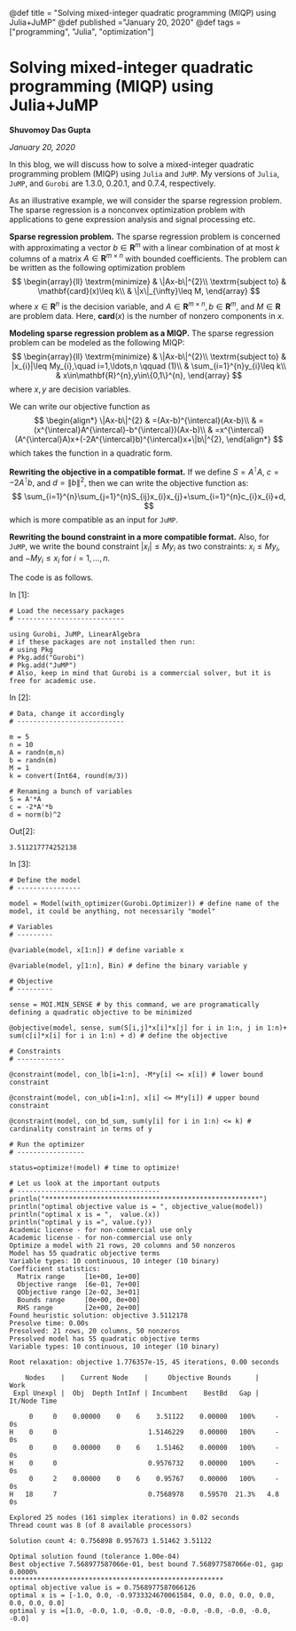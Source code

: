 @def title = "Solving mixed-integer quadratic programming (MIQP) using Julia+JuMP"
@def published ="January 20, 2020"
@def tags =["programming", "Julia", "optimization"]



# Solving mixed-integer quadratic programming (MIQP) using Julia+JuMP

**Shuvomoy Das Gupta**

*January 20, 2020*



In this blog, we will discuss how to solve a mixed-integer quadratic programming problem (MIQP) using `Julia` and `JuMP`. My versions of `Julia`, `JuMP`, and `Gurobi` are 1.3.0, 0.20.1, and 0.7.4, respectively.

As an illustrative example, we will consider the sparse regression problem. The sparse regression is a nonconvex optimization problem with applications to gene expression analysis and signal processing etc.

**Sparse regression problem.** The sparse regression problem is concerned with approximating a vector $b\in\mathbf{R}^{m}$ with a linear combination of at most $k$ columns of a matrix $A\in\mathbf{R}^{m\times n}$ with bounded coefficients. The problem can be written as the following optimization problem  
$$
\begin{array}{ll} \textrm{minimize} & \|Ax-b\|^{2}\\ \textrm{subject to} & \mathbf{card}(x)\leq k\\ & \|x\|_{\infty}\leq M, \end{array} 
$$
where $x\in\mathbf{R}^{n}$ is the decision variable, and $A\in\mathbf{R}^{m\times n},b\in\mathbf{R}^{m},$ and $M\in\mathbf{R}$ are problem data. Here, $\mathbf{card}(x)$ is the number of nonzero components in $x$.

**Modeling sparse regression problem as a MIQP.** The sparse regression problem can be modeled as the following MIQP: 
$$
\begin{array}{ll} \textrm{minimize} & \|Ax-b\|^{2}\\ \textrm{subject to} & |x_{i}|\leq My_{i},\quad i=1,\ldots,n \qquad (1)\\ & \sum_{i=1}^{n}y_{i}\leq k\\ & x\in\mathbf{R}^{n},y\in\{0,1\}^{n}, \end{array}
$$
where $x, y$ are decision variables.

We can write our objective function as 
$$
\begin{align*} \|Ax-b\|^{2} & =(Ax-b)^{\intercal}(Ax-b)\\ & =(x^{\intercal}A^{\intercal}-b^{\intercal})(Ax-b)\\ & =x^{\intercal}(A^{\intercal}A)x+(-2A^{\intercal}b)^{\intercal}x+\|b\|^{2}, 
\end{align*}
$$
which takes the function in a quadratic form.

**Rewriting the objective in a compatible format.** If we define $S=A^{\intercal}A,$ $c=-2A^{\intercal}b,$ and $d=\|b\|^{2},$ then we can write the objective function as: $$ \sum_{i=1}^{n}\sum_{j=1}^{n}S_{ij}x_{i}x_{j}+\sum_{i=1}^{n}c_{i}x_{i}+d, $$ which is more compatible as an input for `JuMP`.

**Rewriting the bound constraint in a more compatible format.** Also, for `JuMP`, we write the bound constraint $|x_{i}|\leq My_{i}$ as two constraints: $x_i \leq M y_i$, and $-M y_i \leq x_i$ for $i=1,\ldots,n$.

The code is as follows.

In [1]:

```
# Load the necessary packages
# ---------------------------

using Gurobi, JuMP, LinearAlgebra
# if these packages are not installed then run:
# using Pkg
# Pkg.add("Gurobi")
# Pkg.add("JuMP")
# Also, keep in mind that Gurobi is a commercial solver, but it is free for academic use.
```

In [2]:

```
# Data, change it accordingly
# ---------------------------

m = 5
n = 10
A = randn(m,n)
b = randn(m)
M = 1
k = convert(Int64, round(m/3))

# Renaming a bunch of variables
S = A'*A
c = -2*A'*b
d = norm(b)^2
```

Out[2]:

```
3.511217774252138
```

In [3]:

```
# Define the model
# ----------------

model = Model(with_optimizer(Gurobi.Optimizer)) # define name of the model, it could be anything, not necessarily "model"

# Variables
# ---------

@variable(model, x[1:n]) # define variable x 

@variable(model, y[1:n], Bin) # define the binary variable y

# Objective
# ---------

sense = MOI.MIN_SENSE # by this command, we are programatically defining a quadratic objective to be minimized 

@objective(model, sense, sum(S[i,j]*x[i]*x[j] for i in 1:n, j in 1:n)+ sum(c[i]*x[i] for i in 1:n) + d) # define the objective

# Constraints
# ------------

@constraint(model, con_lb[i=1:n], -M*y[i] <= x[i]) # lower bound constraint

@constraint(model, con_ub[i=1:n], x[i] <= M*y[i]) # upper bound constraint

@constraint(model, con_bd_sum, sum(y[i] for i in 1:n) <= k) # cardinality constraint in terms of y

# Run the optimizer
# -----------------

status=optimize!(model) # time to optimize!

# Let us look at the important outputs 
# ------------------------------------
println("******************************************************")
println("optimal objective value is = ", objective_value(model))
println("optimal x is = ",  value.(x))
println("optimal y is =", value.(y))
Academic license - for non-commercial use only
Academic license - for non-commercial use only
Optimize a model with 21 rows, 20 columns and 50 nonzeros
Model has 55 quadratic objective terms
Variable types: 10 continuous, 10 integer (10 binary)
Coefficient statistics:
  Matrix range     [1e+00, 1e+00]
  Objective range  [6e-01, 7e+00]
  QObjective range [2e-02, 3e+01]
  Bounds range     [0e+00, 0e+00]
  RHS range        [2e+00, 2e+00]
Found heuristic solution: objective 3.5112178
Presolve time: 0.00s
Presolved: 21 rows, 20 columns, 50 nonzeros
Presolved model has 55 quadratic objective terms
Variable types: 10 continuous, 10 integer (10 binary)

Root relaxation: objective 1.776357e-15, 45 iterations, 0.00 seconds

    Nodes    |    Current Node    |     Objective Bounds      |     Work
 Expl Unexpl |  Obj  Depth IntInf | Incumbent    BestBd   Gap | It/Node Time

     0     0    0.00000    0    6    3.51122    0.00000   100%     -    0s
H    0     0                       1.5146229    0.00000   100%     -    0s
     0     0    0.00000    0    6    1.51462    0.00000   100%     -    0s
H    0     0                       0.9576732    0.00000   100%     -    0s
     0     2    0.00000    0    6    0.95767    0.00000   100%     -    0s
H   18     7                       0.7568978    0.59570  21.3%   4.8    0s

Explored 25 nodes (161 simplex iterations) in 0.02 seconds
Thread count was 8 (of 8 available processors)

Solution count 4: 0.756898 0.957673 1.51462 3.51122 

Optimal solution found (tolerance 1.00e-04)
Best objective 7.568977587066e-01, best bound 7.568977587066e-01, gap 0.0000%
******************************************************
optimal objective value is = 0.7568977587066126
optimal x is = [-1.0, 0.0, -0.9733324670061584, 0.0, 0.0, 0.0, 0.0, 0.0, 0.0, 0.0]
optimal y is =[1.0, -0.0, 1.0, -0.0, -0.0, -0.0, -0.0, -0.0, -0.0, -0.0]
```